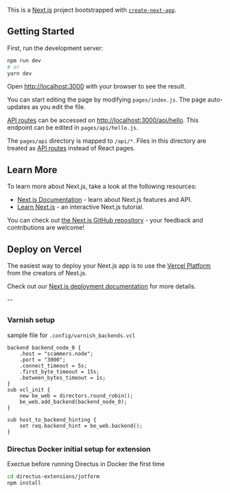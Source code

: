 This is a [Next.js](https://nextjs.org/) project bootstrapped with [`create-next-app`](https://github.com/vercel/next.js/tree/canary/packages/create-next-app).

## Getting Started

First, run the development server:

```bash
npm run dev
# or
yarn dev
```

Open [http://localhost:3000](http://localhost:3000) with your browser to see the result.

You can start editing the page by modifying `pages/index.js`. The page auto-updates as you edit the file.

[API routes](https://nextjs.org/docs/api-routes/introduction) can be accessed on [http://localhost:3000/api/hello](http://localhost:3000/api/hello). This endpoint can be edited in `pages/api/hello.js`.

The `pages/api` directory is mapped to `/api/*`. Files in this directory are treated as [API routes](https://nextjs.org/docs/api-routes/introduction) instead of React pages.

## Learn More

To learn more about Next.js, take a look at the following resources:

- [Next.js Documentation](https://nextjs.org/docs) - learn about Next.js features and API.
- [Learn Next.js](https://nextjs.org/learn) - an interactive Next.js tutorial.

You can check out [the Next.js GitHub repository](https://github.com/vercel/next.js/) - your feedback and contributions are welcome!

## Deploy on Vercel

The easiest way to deploy your Next.js app is to use the [Vercel Platform](https://vercel.com/new?utm_medium=default-template&filter=next.js&utm_source=create-next-app&utm_campaign=create-next-app-readme) from the creators of Next.js.

Check out our [Next.js deployment documentation](https://nextjs.org/docs/deployment) for more details.

--

##

### Varnish setup

sample file for `.config/varnish_backends.vcl`

```
backend backend_node_0 {
    .host = "scammers.node";
    .port = "3000";
    .connect_timeout = 5s;
    .first_byte_timeout = 15s;
    .between_bytes_timeout = 1s;
}
sub vcl_init {
    new be_web = directors.round_robin();
    be_web.add_backend(backend_node_0);
}

sub host_to_backend_hinting {
    set req.backend_hint = be_web.backend();
}
```

### Directus Docker initial setup for extension

Exectue before running Directus in Docker the first time

```sh
cd directus-extensions/jotform
npm install
```
